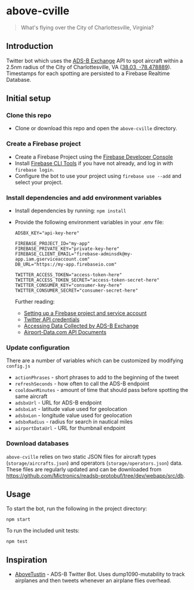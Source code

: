 # above-cville

> What's flying over the City of Charlottesville, Virginia?

## Introduction

Twitter bot which uses the [ADS-B Exchange](https://www.adsbexchange.com/) API to spot aircraft within a 2.5nm radius of the City of Charlottesville, VA ([38.03, -78.478889](https://www.google.com/maps/place/38%C2%B001'48.0%22N+78%C2%B028'44.0%22W/@38.03,-78.481083,17z/data=!3m1!4b1!4m5!3m4!1s0x0:0x0!8m2!3d38.03!4d-78.478889)). Timestamps for each spotting are persisted to a Firebase Realtime Database.

## Initial setup

### Clone this repo

- Clone or download this repo and open the `above-cville` directory.

### Create a Firebase project

- Create a Firebase Project using the [Firebase Developer Console](https://console.firebase.google.com)
- Install [Firebase CLI Tools](https://github.com/firebase/firebase-tools) if you have not already, and log in with `firebase login`.
- Configure the bot to use your project using `firebase use --add` and select your project.

### Install dependencies and add environment variables

- Install dependencies by running: `npm install`
- Provide the following environment variables in your .env file:

  ```
  ADSBX_KEY="api-key-here"

  FIREBASE_PROJECT_ID="my-app"
  FIREBASE_PRIVATE_KEY="private-key-here"
  FIREBASE_CLIENT_EMAIL="firebase-adminsdk@my-app.iam.gserviceaccount.com"
  DB_URL="https://my-app.firebaseio.com"

  TWITTER_ACCESS_TOKEN="access-token-here"
  TWITTER_ACCESS_TOKEN_SECRET="access-token-secret-here"
  TWITTER_CONSUMER_KEY="consumer-key-here"
  TWITTER_CONSUMER_SECRET="consumer-secret-here"
  ```

  Further reading:

  - [Setting up a Firebase project and service account](https://firebase.google.com/docs/admin/setup)
  - [Twitter API credentials](https://developer.twitter.com/)
  - [Accessing Data Collected by ADS-B Exchange](https://www.adsbexchange.com/data/)
  - [Airport-Data.com API Documents](https://www.airport-data.com/api/doc.php)

### Update configuration

There are a number of variables which can be customized by modifying `config.js`

- `actionPhrases` - short phrases to add to the beginning of the tweet
- `refreshSeconds` - how often to call the ADS-B endpoint
- `cooldownMinutes` - amount of time that should pass before spotting the same aircraft
- `adsbxUrl` - URL for ADS-B endpoint
- `adsbxLat` - latitude value used for geolocation
- `adsbxLon` - longitude value used for geolocation
- `adsbxRadius` - radius for search in nautical miles
- `airportDataUrl` - URL for thumbnail endpoint

### Download databases

`above-cville` relies on two static JSON files for aircraft types (`storage/aircrafts.json`) and operators (`storage/operators.json`) data. These files are regularly updated and can be downloaded from https://github.com/Mictronics/readsb-protobuf/tree/dev/webapp/src/db.

## Usage

To start the bot, run the following in the project directory:

```
npm start
```

To run the included unit tests:

```
npm test
```

## Inspiration

- [AboveTustin](https://github.com/kevinabrandon/AboveTustin) - ADS-B Twitter Bot. Uses dump1090-mutability to track airplanes and then tweets whenever an airplane flies overhead.
